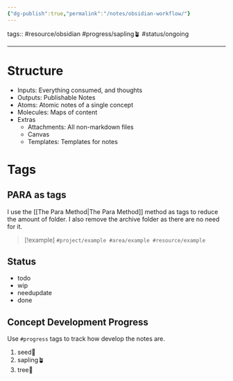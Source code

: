 ```yaml
---
{"dg-publish":true,"permalink":"/notes/obsidian-workflow/"}
---
```


tags::  #resource/obsidian #progress/sapling🪴 #status/ongoing  

---

# Structure
- Inputs: Everything consumed, and thoughts
- Outputs: Publishable Notes
- Atoms: Atomic notes of a single concept
- Molecules: Maps of content
- Extras
	- Attachments: All non-markdown files
	- Canvas
	- Templates: Templates for notes

# Tags

## PARA as tags
I use the [[The Para Method\|The Para Method]] method as tags to reduce the amount of folder. I also remove the archive folder as there are no need for it.

> [!example] 
> `#project/example #area/example #resource/example`

## Status
- todo
- wip
- needupdate
- done

## Concept Development Progress
Use `#progress` tags to track how develop the notes are.

1. seed🌱
3. sapling🪴
4. tree🌲